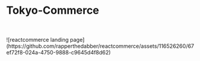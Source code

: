 # Tokyo-Commerce
<br>
</br>
![reactcommerce landing page](https://github.com/rapperthedabber/reactcommerce/assets/116526260/67ef72f8-024a-4750-9888-c9645d4f8d62)
